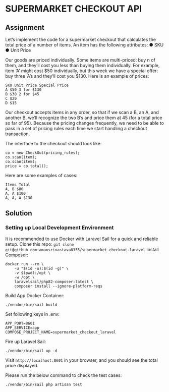# SUPERMARKET CHECKOUT API
## Assignment
Let’s implement the code for a supermarket checkout that calculates the total price of a number
of items.
An item has the following attributes:
● SKU
● Unit Price

Our goods are priced individually. Some items are multi-priced: buy n of them, and they’ll cost
you less than buying them individually. For example, item ‘A’ might cost $50 individually, but this
week we have a special offer: buy three ‘A’s and they’ll cost you $130.
Here is an example of prices:
```
SKU Unit Price Special Price
A $50 3 for $130
B $30 2 for $45
C $20
D $15
```

Our checkout accepts items in any order, so that if we scan a B, an A, and another B, we’ll
recognize the two B’s and price them at 45 (for a total price so far of 95). Because the pricing
changes frequently, we need to be able to pass in a set of pricing rules each time we start
handling a checkout transaction.

The interface to the checkout should look like:
```
co = new CheckOut(pricing_rules);
co.scan(item); 
co.scan(item);
price = co.total();
```

Here are some examples of cases:
```
Items Total
A, B $80
A, A $100
A, A, A $130
```

## Solution
### Setting up Local Development Environment
It is recommended to use Docker with Laravel Sail for a quick and reliable setup.
Clone this repo: ```git clone git@github.com:amansrivastava8355/supermarket-checkout-laravel```
Install Composer:
```
docker run --rm \
    -u "$(id -u):$(id -g)" \
    -v $(pwd):/opt \
    -w /opt \
    laravelsail/php82-composer:latest \
    composer install --ignore-platform-reqs
```

Build App Docker Container:
```
./vendor/bin/sail build
```

Set following keys in .env:

```
APP_PORT=8601
APP_SERVICE=app
COMPOSE_PROJECT_NAME=supermarket_checkout_laravel
```

Fire up Laravel Sail:

```
./vendor/bin/sail up -d
```
Visit ```http://localhost:8601``` in your browser, and you should see the total price displayed.

Please run the below command to check the test cases:
```
./vendor/bin/sail php artisan test
```

